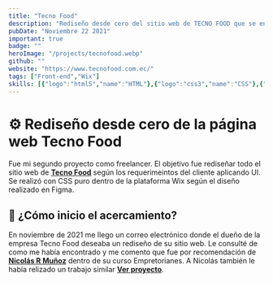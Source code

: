 ```yaml
---
title: "Tecno Food"
description: "Rediseño desde cero del sitio web de TECNO FOOD que se encarga de la venta de productos para restaurantes como Sistemas de atención al cliente, Powerbanks con pantalla y Llamadores de clientes.  "
pubDate: "Noviembre 22 2021"
important: true
badge: ""
heroImage: "/projects/tecnofood.webp"
github: ""
website: "https://www.tecnofood.com.ec/"
tags: ["Front-end","Wix"]
skills: [{"logo":"html5","name":"HTML"},{"logo":"css3","name":"CSS"},{"logo":"javascript","name":"JavaScript"},{"logo":"figma","name":"Figma"},{"logo":"wix","name":"Wix"}]
---
```


# ⚙ Rediseño desde cero de la página web Tecno Food

Fue mi segundo proyecto como freelancer. El objetivo fue rediseñar todo el sitio web de **<a href="https://www.tecnofood.com.ec/" target="_blank">Tecno Food</a>** según los requerimeintos del cliente aplicando UI. Se realizó con CSS puro dentro de la plataforma Wix según el diseño realizado en Figma. 

## 🚀 ¿Cómo inicio el acercamiento?

En noviembre de 2021 me llego un correo electrónico donde el dueño de la empresa Tecno Food deseaba un rediseño de su sitio web. Le consulté de como me había encontrado y me comento que fue por recomendación de  **<a href="https://www.youtube.com/@nicolasrmunoz" target="_blank">Nicolás R Muñoz</a>**  dentro de su curso Empretorianes. A Nicolás también le había relizado un trabajo similar **<a href="/projects/ulpik" target="_blank">Ver proyecto</a>**. 